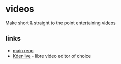 # videos

Make short & straight to the point entertaining [videos](https://polarhive.ml/videos/)

## links

- [main repo](https://polarhive.ml/videos/notes/)
- [Kdenlive](https://kdenlive.org/en/) - libre video editor of choice
